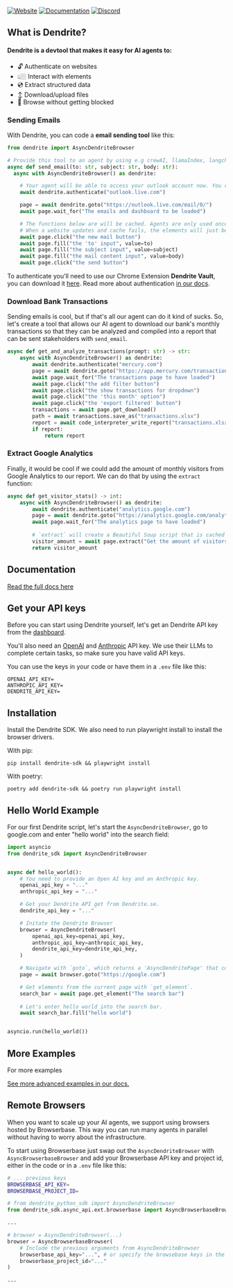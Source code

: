 [![Website](https://img.shields.io/badge/Website-dendrite.systems-blue?style=for-the-badge&logo=google-chrome)](https://dendrite.systems)
[![Documentation](https://img.shields.io/badge/Docs-docs.dendrite.systems-orange?style=for-the-badge&logo=bookstack)](https://docs.dendrite.systems)
[![Discord](https://img.shields.io/badge/Discord-Join%20Us-7289DA?style=for-the-badge&logo=discord&logoColor=white)](https://discord.gg/ETPBdXU3kx)

## What is Dendrite?

#### Dendrite is a devtool that makes it easy for AI agents to:

- 🔓  Authenticate on websites
- 👆🏼  Interact with elements
- 💿  Extract structured data
- ↕️  Download/upload files
- 🚫  Browse without getting blocked

### Sending Emails
With Dendrite, you can code a **email sending tool** like this:

```python
from dendrite import AsyncDendriteBrowser

# Provide this tool to an agent by using e.g crewAI, llamaIndex, langchain or your own framework
async def send_email(to: str, subject: str, body: str):
  async with AsyncDendriteBrowser() as dendrite:

    # Your agent will be able to access your outlook account now. You can mirror your browser's auth sessions to your agent with our Chrome Extension "Dendrite Vault".
    await dendrite.authenticate("outlook.live.com") 

    page = await dendrite.goto("https://outlook.live.com/mail/0/")
    await page.wait_for("The emails and dashboard to be loaded")

    # The functions below are will be cached. Agents are only used once to find the correct element
    # When a website updates and cache fails, the elements will just be found again by the same agents
    await page.click("the new mail button") 
    await page.fill("the 'to' input", value=to)
    await page.fill("the subject input", value=subject)
    await page.fill("the mail content input", value=body)
    await page.click("the send button")
```

To authenticate you'll need to use our Chrome Extension **Dendrite Vault**, you can download it [here](https://chromewebstore.google.com/detail/dendrite-vault/faflkoombjlhkgieldilpijjnblgabnn). Read more about authentication [in our docs](https://docs.dendrite.systems/examples/authentication-instagram).

### Download Bank Transactions  
Sending emails is cool, but if that's all our agent can do it kind of sucks. So, let's create a tool that allows our AI agent to download our bank's monthly transactions so that they can be analyzed and compiled into a report that can be sent stakeholders with `send_email`.

```python
async def get_and_analyze_transactions(prompt: str) -> str:
    async with AsyncDendriteBrowser() as dendrite:
        await dendrite.authenticate("mercury.com")
        page = await dendrite.goto("https://app.mercury.com/transactions", expected_outcome="We should arrive at the dashboard") # Raise an exception if we aren't logged in. 
        await page.wait_for("The transactions page to have loaded")
        await page.click("the add filter button")
        await page.click("the show transactions for dropdown")
        await page.click("the 'this month' option")
        await page.click("the 'export filtered' button")
        transactions = await page.get_download()
        path = await transactions.save_as("transactions.xlsx")
        report = await code_interpreter_write_report("transactions.xlsx", prompt) # Let's use code interpreter to analyze and write a report.
        if report:
            return report
```

### Extract Google Analytics
Finally, it would be cool if we could add the amount of monthly visitors from Google Analytics to our report. We can do that by using the `extract` function:

```python
async def get_visitor_stats() -> int:
    async with AsyncDendriteBrowser() as dendrite:
        await dendrite.authenticate("analytics.google.com")
        page = await dendrite.goto("https://analytics.google.com/analytics/web")
        await page.wait_for("The analytics page to have loaded")
        
        # `extract` will create a Beautiful Soup script that is cached and reused until the website updates.
        visitor_amount = await page.extract("Get the amount of visitors on my site this month", int) 
        return visitor_amount
```

## Documentation

[Read the full docs here](https://docs.dendrite.systems)

## Get your API keys

Before you can start using Dendrite yourself, let's get an Dendrite API key from the [dashboard](https://dendrite.systems/app).

You'll also need an [OpenAI](https://platform.openai.com/) and [Anthropic](https://console.anthropic.com/settings/keys) API key. We use their LLMs to complete certain tasks, so make sure you have valid API keys.

You can use the keys in your code or have them in a `.env` file like this:

```
OPENAI_API_KEY=
ANTHROPIC_API_KEY=
DENDRITE_API_KEY=
```


## Installation

Install the Dendrite SDK. We also need to run playwright install to install the browser drivers.


With pip:
```
pip install dendrite-sdk && playwright install 
```

With poetry:
```
poetry add dendrite-sdk && poetry run playwright install 
```


## Hello World Example

For our first Dendrite script, let's start the `AsyncDendriteBrowser`, go to google.com and enter "hello world" into the search field:

```python main.py
import asyncio
from dendrite_sdk import AsyncDendriteBrowser


async def hello_world():
    # You need to provide an Open AI key and an Anthropic key.
    openai_api_key = "..."
    anthropic_api_key = "..."

    # Get your Dendrite API get from Dendrite.se.
    dendrite_api_key = "..."

    # Initate the Dendrite Browser
    browser = AsyncDendriteBrowser(
        openai_api_key=openai_api_key,
        anthropic_api_key=anthropic_api_key,
        dendrite_api_key=dendrite_api_key,
    )

    # Navigate with `goto`, which returns a 'AsyncDendritePage' that controls the current page.
    page = await browser.goto("https://google.com")

    # Get elements from the current page with `get_element`.
    search_bar = await page.get_element("The search bar")
    
    # Let's enter hello world into the search bar.
    await search_bar.fill("hello world")


asyncio.run(hello_world())
```

## More Examples

For more examples 

[See more advanced examples in our docs.](https://docs.dendrite.systems)

## Remote Browsers

When you want to scale up your AI agents, we support using browsers hosted by Browserbase. This way you can run many agents in parallel without having to worry about the infrastructure. 

To start using Browserbase just swap out the `AsyncDendriteBrowser` with `AsyncBrowserbaseBrowser` and add your Browserbase API key and project id, either in the code or in a `.env` file like this:

```bash
# ... previous keys 
BROWSERBASE_API_KEY=
BROWSERBASE_PROJECT_ID=
```



```python
# from dendrite_python_sdk import AsyncDendriteBrowser
from dendrite_sdk.async_api.ext.browserbase import AsyncBrowserbaseBrowser

... 

# browser = AsyncDendriteBrowser(...)
browser = AsyncBrowserbaseBrowser(
    # Include the previous arguments from AsyncDendriteBrowser
    browserbase_api_key="...", # or specify the browsebase keys in the .env file
    browserbase_project_id="..." 
)

...

```
